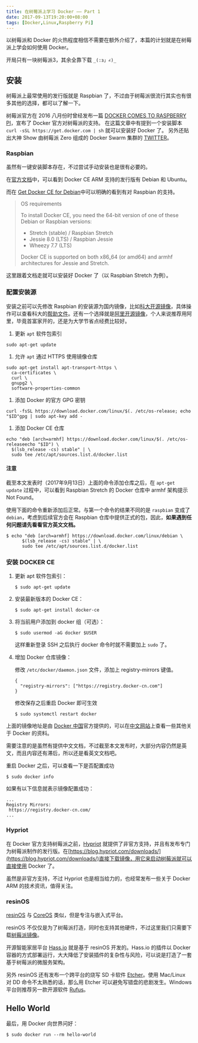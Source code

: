 ```yaml
---
title: 在树莓派上学习 Docker —— Part 1
date: 2017-09-13T19:20:00+08:00
tags: [Docker,Linux,Raspberry Pi]
---
```


以树莓派和 Docker 的火热程度相信不需要在额外介绍了，本篇的计划就是在树莓派上学会如何使用 Docker。

开局只有一块树莓派3，其余全靠下载 `_(:з」∠)_`

<!--more-->

## 安装

树莓派上最常使用的发行版就是 Raspbian 了，不过由于树莓派很流行其实也有很多其他的选择，都可以了解一下。

树莓派官方在 2016 八月份时曾经发布一篇 [DOCKER COMES TO RASPBERRY PI](https://www.raspberrypi.org/blog/docker-comes-to-raspberry-pi/)，宣布了 Docker 官方对树莓派的支持。
在这篇文章中有提到一个安装脚本 `curl -sSL https://get.docker.com | sh` 就可以安装好 Docker 了。
另外还贴出大神 Show 由树莓派 Zero 组成的 Docker Swarm 集群的 [TWITTER](https://twitter.com/alexellisuk/status/764518552154042369)。

### Raspbian

虽然有一键安装脚本存在，不过尝试手动安装也是很有必要的。

在[官方文档](https://docs.docker.com/engine/installation/#server)中，可以看到 Docker CE ARM 支持的发行版有 Debian 和 Ubuntu。

而在 [Get Docker CE for Debian](https://docs.docker.com/engine/installation/linux/docker-ce/debian/#os-requirements)中可以明确的看到有对 Raspbian 的支持。

> OS requirements
>
> To install Docker CE, you need the 64-bit version of one of these Debian or Raspbian versions:
>
> * Stretch (stable) / Raspbian Stretch
> * Jessie 8.0 (LTS) / Raspbian Jessie
> * Wheezy 7.7 (LTS)
>
> Docker CE is supported on both x86_64 (or amd64) and armhf architectures for Jessie and Stretch.

这里跟着文档走就可以安装好 Docker 了（以 Raspbian Stretch 为例）。

### 配置安装源

安装之前可以先修改 Raspbian 的安装源为国内镜像，比如[科大开源镜像](https://mirrors.ustc.edu.cn/)，具体操作可以查看科大的[帮助文件](https://lug.ustc.edu.cn/wiki/mirrors/help/raspbian)。还有一个选择就是[阿里开源镜像](http://mirrors.aliyun.com/help/raspbian)，个人来说推荐用阿里，毕竟首富家开的，还是为大学节省点经费比较好。

1. 更新 `apt` 软件包索引

```shell
sudo apt-get update
```

1. 允许 `apt` 通过 HTTPS 使用镜像仓库

```shell
sudo apt-get install apt-transport-https \ 
  ca-certificates \
  curl \
  gnupg2 \
  software-properties-common
```

1. 添加 Docker 的官方 GPG 密钥

```shell
curl -fsSL https://download.docker.com/linux/$(. /etc/os-release; echo "$ID"gpg | sudo apt-key add -
```

1. 添加 Docker CE 仓库

```shell
echo "deb [arch=armhf] https://download.docker.com/linux/$(. /etc/os-releaseecho "$ID") \ 
  $(lsb_release -cs) stable" | \ 
  sudo tee /etc/apt/sources.list.d/docker.list
```

#### 注意

截至本文发表时（2017年9月13日）上面的命令添加仓库之后，在 `apt-get update` 过程中，可以看到 Raspbian Stretch 的 Docker 仓库中 armhf 架构提示 Not Found。

使用下面的命令重新添加后正常。与第一个命令的结果不同的是 `raspbian` 变成了 `debian`，考虑到后续官方会在 Raspbian 仓库中提供正式的包，因此，**如果遇到任何问题请先看看官方英文文档。**

```
$ echo "deb [arch=armhf] https://download.docker.com/linux/debian \
      $(lsb_release -cs) stable" | \
      sudo tee /etc/apt/sources.list.d/docker.list
```

### 安装 DOCKER CE

1. 更新 apt 软件包索引：

    ```
    $ sudo apt-get update
    ```

2. 安装最新版本的 Docker CE：

    ```
    $ sudo apt-get install docker-ce
    ```

3. 将当前用户添加到 docker 组（可选）：

    ```
    $ sudo usermod -aG docker $USER
    ```

    这样重新登录 SSH 之后执行 docker 命令时就不需要加上 `sudo` 了。

4. 增加 Docker 仓库镜像：

    修改 `/etc/docker/daemon.json` 文件，添加上 registry-mirrors 键值。

    ```
    {
      "registry-mirrors": ["https://registry.docker-cn.com"]
    }
    ```

    修改保存之后重启 Docker 即可生效

    ```
    $ sudo systemctl restart docker
    ```

上面的镜像地址是由 [Docker 中国](https://www.docker-cn.com/)官方提供的，可以在[中文网站](https://www.docker-cn.com/)上查看一些其他关于 Docker 的资料。

需要注意的是虽然有提供中文文档，不过截至本文发布时，大部分内容仍然是英文，而且内容还有滞后，所以还是看英文文档吧。

重启 Docker 之后，可以查看一下是否配置成功

```
$ sudo docker info
```

如果有以下信息就表示镜像配置成功：

```
...
Registry Mirrors:
 https://registry.docker-cn.com/
...
```

### Hypriot

在 Docker 官方支持树莓派之前，[Hypriot](https://blog.hypriot.com/) 就提供了非官方支持，并且有发布专门为树莓派制作的发行版。在[https://blog.hypriot.com/downloads/](https://blog.hypriot.com/downloads/)直接下载镜像，用它来启动树莓派就可以直接使用 Docker 了。

虽然是非官方支持，不过 Hypriot 也是相当给力的，也经常发布一些关于 Docker ARM 的技术资讯，值得关注。

### resinOS

[resinOS](https://resinos.io/) 与 [CoreOS](https://coreos.com/) 类似，但是专注与嵌入式平台。

resinOS 不仅仅是为了树莓派打造，同时也支持其他硬件，不过这里我们只需要下载[树莓派镜像](https://resinos.io/#downloads-raspberrypi)。

开源智能家居平台 [Hass.io](https://home-assistant.io/hassio/) 就是基于 resinOS 开发的。Hass.io 的插件以 Docker 容器的方式部署运行，大大降低了安装插件的复杂性与风险，可以说是打造了一套基于树莓派的微服务架构。

另外 resinOS 还有发布一个跨平台的烧写 SD 卡软件 [Etcher](https://etcher.io/)。使用 Mac/Linux 对 DD 命令不太熟悉的话，那么用 Etcher 可以避免写错盘的悲剧发生。Windows 平台则推荐另一款开源软件 [Rufus](https://rufus.akeo.ie/?locale=zh_CN)。

## Hello World

最后，用 Docker 向世界问好：

```
$ sudo docker run --rm hello-world
```